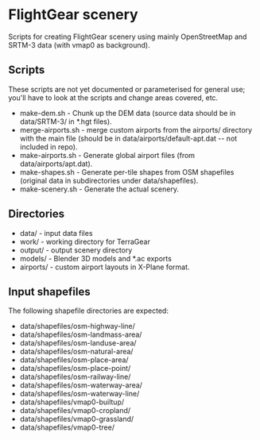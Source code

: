 # FlightGear scenery

Scripts for creating FlightGear scenery using mainly OpenStreetMap and SRTM-3 data (with vmap0 as background).

## Scripts

These scripts are not yet documented or parameterised for general use; you'll have to look at the scripts and change areas covered, etc.

* make-dem.sh - Chunk up the DEM data (source data should be in data/SRTM-3/ in *.hgt files).
* merge-airports.sh - merge custom airports from the airports/ directory with the main file (should be in data/airports/default-apt.dat -- not included in repo).
* make-airports.sh - Generate global airport files (from data/airports/apt.dat).
* make-shapes.sh - Generate per-tile shapes from OSM shapefiles (original data in subdirectories under data/shapefiles).
* make-scenery.sh - Generate the actual scenery.

## Directories

* data/ - input data files
* work/ - working directory for TerraGear
* output/ - output scenery directory
* models/ - Blender 3D models and *.ac exports
* airports/ - custom airport layouts in X-Plane format.

## Input shapefiles

The following shapefile directories are expected:

* data/shapefiles/osm-highway-line/
* data/shapefiles/osm-landmass-area/
* data/shapefiles/osm-landuse-area/
* data/shapefiles/osm-natural-area/
* data/shapefiles/osm-place-area/
* data/shapefiles/osm-place-point/
* data/shapefiles/osm-railway-line/
* data/shapefiles/osm-waterway-area/
* data/shapefiles/osm-waterway-line/
* data/shapefiles/vmap0-builtup/
* data/shapefiles/vmap0-cropland/
* data/shapefiles/vmap0-grassland/
* data/shapefiles/vmap0-tree/

